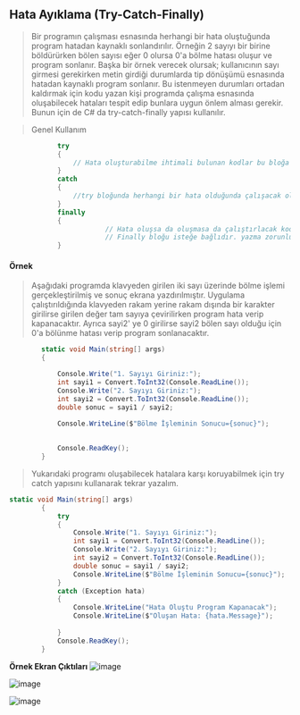 ## Hata Ayıklama  (Try-Catch-Finally) ##
> Bir programın çalışması esnasında herhangi bir hata oluştuğunda program hatadan kaynaklı sonlandırılır. Örneğin 2 sayıyı bir birine böldürürken bölen sayısı eğer 0 olursa 0'a bölme hatası oluşur ve program sonlanır. Başka bir örnek verecek olursak; kullanıcının sayı girmesi gerekirken metin girdiği durumlarda tip dönüşümü esnasında hatadan kaynaklı program sonlanır. Bu istenmeyen durumları ortadan kaldırmak için kodu yazan kişi programda çalışma esnasında oluşabilecek hataları tespit edip bunlara uygun önlem alması gerekir.  Bunun için de C# da try-catch-finally yapısı kullanılır.


> Genel Kullanım

```csharp
            try
            {
                // Hata oluşturabilme ihtimali bulunan kodlar bu bloğa yazılır
            }
            catch 
            {
                //try bloğunda herhangi bir hata olduğunda çalışacak olan kod lar bu bloğa yazılır
            }
            finally
            {
                        // Hata oluşsa da oluşmasa da çalıştırlacak kodların bu bloğa yazılır
                        // Finally bloğu isteğe bağlıdır. yazma zorunluluğu yoktur.
            }
```

#### Örnek ####
> Aşağıdaki programda klavyeden girilen iki sayı üzerinde bölme işlemi gerçekleştirilmiş ve sonuç ekrana yazdırılmıştır.
> Uygulama çalıştırıldığında klavyeden rakam yerine rakam dışında bir karakter girilirse girilen değer tam sayıya çevirilirken program hata verip kapanacaktır. Ayrıca sayi2' ye 0 girilirse sayi2 bölen sayı olduğu için 0'a bölünme hatası verip  program sonlanacaktır.

```csharp
        static void Main(string[] args)
        {

            Console.Write("1. Sayıyı Giriniz:");
            int sayi1 = Convert.ToInt32(Console.ReadLine());
            Console.Write("2. Sayıyı Giriniz:");
            int sayi2 = Convert.ToInt32(Console.ReadLine());
            double sonuc = sayi1 / sayi2;

            Console.WriteLine($"Bölme İşleminin Sonucu={sonuc}");
           
          
            Console.ReadKey();
        }
```
> Yukarıdaki programı oluşabilecek hatalara karşı koruyabilmek için try catch yapısını kullanarak tekrar yazalım.

```csharp
static void Main(string[] args)
        {
            try
            {
                Console.Write("1. Sayıyı Giriniz:");
                int sayi1 = Convert.ToInt32(Console.ReadLine());
                Console.Write("2. Sayıyı Giriniz:");
                int sayi2 = Convert.ToInt32(Console.ReadLine());
                double sonuc = sayi1 / sayi2;
                Console.WriteLine($"Bölme İşleminin Sonucu={sonuc}");
            }
            catch (Exception hata)
            {
                Console.WriteLine("Hata Oluştu Program Kapanacak");
                Console.WriteLine($"Oluşan Hata: {hata.Message}");
               
            }
            Console.ReadKey();
        }

```

**Örnek Ekran Çıktıları**
![image](https://user-images.githubusercontent.com/28144917/134907763-8b77bc09-04f2-48b1-b648-d0baf3180f65.png)

![image](https://user-images.githubusercontent.com/28144917/134907805-af46fccf-245a-4667-b18a-8fe7a4d8db32.png)

![image](https://user-images.githubusercontent.com/28144917/134907867-e1c5d0a7-4ee3-40c2-a324-684e0e0270e8.png)


